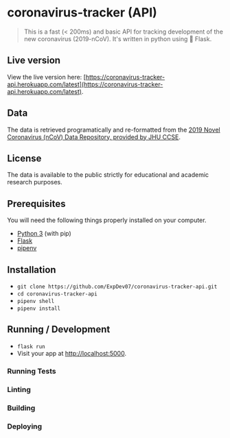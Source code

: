 # coronavirus-tracker (API)

> This is a fast (< 200ms) and basic API for tracking development of the new coronavirus (2019-nCoV). It's written in python using 🍼 Flask.

## Live version
View the live version here: [https://coronavirus-tracker-api.herokuapp.com/latest](https://coronavirus-tracker-api.herokuapp.com/latest).

## Data
The data is retrieved programatically and re-formatted from the [2019 Novel Coronavirus (nCoV) Data Repository, provided by JHU CCSE](https://coronavirus-tracker-api.herokuapp.com/latest).

## License
The data is available to the public strictly for educational and academic research purposes.

## Prerequisites

You will need the following things properly installed on your computer.

* [Python 3](https://www.python.org/downloads/) (with pip)
* [Flask](https://pypi.org/project/Flask/)
* [pipenv](https://pypi.org/project/pipenv/)

## Installation

* `git clone https://github.com/ExpDev07/coronavirus-tracker-api.git`
* `cd coronavirus-tracker-api`
* `pipenv shell`
* `pipenv install`

## Running / Development

* `flask run`
* Visit your app at [http://localhost:5000](http://localhost:5000).

### Running Tests

### Linting

### Building

### Deploying